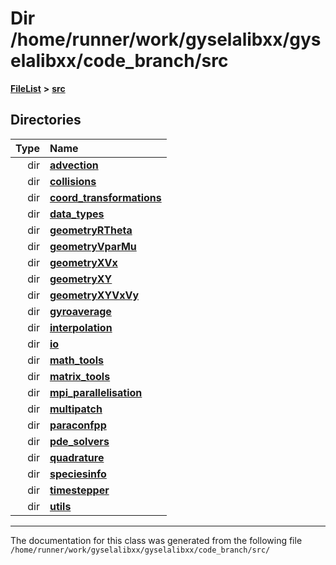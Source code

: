 

# Dir /home/runner/work/gyselalibxx/gyselalibxx/code\_branch/src



[**FileList**](files.md) **>** [**src**](dir_68267d1309a1af8e8297ef4c3efbcdba.md)














## Directories

| Type | Name |
| ---: | :--- |
| dir | [**advection**](dir_b90fde0f10c67a9aef841a6e6700f1f6.md) <br> |
| dir | [**collisions**](dir_64163437c27c8707f17f92558da22106.md) <br> |
| dir | [**coord\_transformations**](dir_67161c4ffadea73fddf46ea451c2f62c.md) <br> |
| dir | [**data\_types**](dir_eaa769653453aaefd8cc10e98e9bb3eb.md) <br> |
| dir | [**geometryRTheta**](dir_e9f169004bcfe9f3cb1f8a27ce024e59.md) <br> |
| dir | [**geometryVparMu**](dir_9a2f28dc8f538ee0f4428810facf29b8.md) <br> |
| dir | [**geometryXVx**](dir_e51b496b46dd687775e46e0826614574.md) <br> |
| dir | [**geometryXY**](dir_8727f3a3f911772a0d72e99b040a604a.md) <br> |
| dir | [**geometryXYVxVy**](dir_e4674dab6493cf35bbeb1b23e7fbbddd.md) <br> |
| dir | [**gyroaverage**](dir_0488de83d5a156211532c59817863a53.md) <br> |
| dir | [**interpolation**](dir_264890e5c091f8c8d7fe1f842870c25e.md) <br> |
| dir | [**io**](dir_c184e51c84f2c3f0345bbc8a0d75d3e1.md) <br> |
| dir | [**math\_tools**](dir_3ced5d1c6eac490d7704c2e023d148d8.md) <br> |
| dir | [**matrix\_tools**](dir_8cedd1260cc2f2819c8df2fc66ad98b5.md) <br> |
| dir | [**mpi\_parallelisation**](dir_a35b8fd75f8fad0c2619b083ab571e51.md) <br> |
| dir | [**multipatch**](dir_7740c6927b2da0a836b00bedb040a06d.md) <br> |
| dir | [**paraconfpp**](dir_7700c957c7ac062c1c9c3e42e00e7e24.md) <br> |
| dir | [**pde\_solvers**](dir_be2a347b8fed8e825bae8c199ecc63c1.md) <br> |
| dir | [**quadrature**](dir_264321be3574e3b1cf375050e213576e.md) <br> |
| dir | [**speciesinfo**](dir_661be8452a62f1b4720eb6eb57123ae7.md) <br> |
| dir | [**timestepper**](dir_ddbbe171637b3a2a6c78c931b02a7373.md) <br> |
| dir | [**utils**](dir_313caf1132e152dd9b58bea13a4052ca.md) <br> |

























































------------------------------
The documentation for this class was generated from the following file `/home/runner/work/gyselalibxx/gyselalibxx/code_branch/src/`


